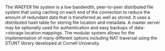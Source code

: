 The WAEFER file system is a low bandwidth, peer-to-peer distributed file system that using caching on each end of the connection to reduce the amount of redundant data that is transferred as well as stored. It uses a distributed hash table for storing file location and metadata. A master server may be optionally used for authentication and easy backups of data->storage location mappings. The modular system allows for the implementation of many different options including NAT traversal using the STUNT library developed at Cornell University.

